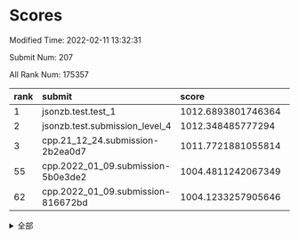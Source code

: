 # Scores

Modified Time: 2022-02-11 13:32:31

Submit Num: 207

All Rank Num: 175357

| rank |               submit               |       score        |       sigma        | pk_num |
| :--- | :--------------------------------- | :----------------- | :----------------- | :----- |
| 1    | jsonzb.test.test_1                 | 1012.6893801746364 | 0.8234551561091288 | 3382   |
| 2    | jsonzb.test.submission_level_4     | 1012.348485777294  | 0.8086145135690767 | 3391   |
| 3    | cpp.21_12_24.submission-2b2ea0d7   | 1011.7721881055814 | 0.7654245569240377 | 3386   |
| 55   | cpp.2022_01_09.submission-5b0e3de2 | 1004.4811242067349 | 0.7219922346855826 | 3392   |
| 62   | cpp.2022_01_09.submission-816672bd | 1004.1233257905646 | 0.7175834405105184 | 3387   |


<details>
<summary>全部</summary>

| rank |                 submit                 |       score        |       sigma        | pk_num |
| :--- | :------------------------------------- | :----------------- | :----------------- | :----- |
| 1    | jsonzb.test.test_1                     | 1012.6893801746364 | 0.8234551561091288 | 3382   |
| 2    | jsonzb.test.submission_level_4         | 1012.348485777294  | 0.8086145135690767 | 3391   |
| 3    | cpp.21_12_24.submission-2b2ea0d7       | 1011.7721881055814 | 0.7654245569240377 | 3386   |
| 4    | gobigger.level_3.submission_level_3_28 | 1011.5231794279109 | 0.7990155493856987 | 3387   |
| 5    | gobigger.level_3.submission_level_3_36 | 1011.4835756126505 | 0.769883413578203  | 3393   |
| 6    | gobigger.level_3.submission_level_3_29 | 1011.3426434121756 | 0.7654095077558369 | 3389   |
| 7    | gobigger.level_3.submission_level_3_10 | 1011.2593169021973 | 0.7644275771625548 | 3388   |
| 8    | gobigger.level_3.submission_level_3_15 | 1011.0099394877984 | 0.7860077357436093 | 3387   |
| 9    | gobigger.level_3.submission_level_3_38 | 1010.9648342915807 | 0.7655703205524861 | 3385   |
| 10   | gobigger.level_3.submission_level_3_27 | 1010.9184113007944 | 0.7788811555328541 | 3389   |
| 11   | gobigger.level_3.submission_level_3_48 | 1010.8640385898294 | 0.7702839363026727 | 3386   |
| 12   | gobigger.level_3.submission_level_3_43 | 1010.8220544055329 | 0.7624087442515431 | 3387   |
| 13   | gobigger.level_3.submission_level_3_20 | 1010.7603558637413 | 0.7705083933604402 | 3383   |
| 14   | gobigger.level_3.submission_level_3_2  | 1010.6677997940409 | 0.7807441535027349 | 3383   |
| 15   | gobigger.level_3.submission_level_3_46 | 1010.6150048588162 | 0.7612621183322666 | 3388   |
| 16   | gobigger.level_3.submission_level_3_1  | 1010.6050765418037 | 0.7744484582294536 | 3390   |
| 17   | gobigger.level_3.submission_level_3_9  | 1010.5965556064012 | 0.7643907174188503 | 3390   |
| 18   | gobigger.level_3.submission_level_3_5  | 1010.5825313412068 | 0.7880531361309884 | 3390   |
| 19   | gobigger.level_3.submission_level_3_41 | 1010.4621589307826 | 0.7651259529818621 | 3389   |
| 20   | gobigger.level_3.submission_level_3_23 | 1010.3878949154381 | 0.7699535732808254 | 3388   |
| 21   | gobigger.level_3.submission_level_3_39 | 1010.3281339576213 | 0.7567145932761972 | 3388   |
| 22   | gobigger.level_3.submission_level_3_42 | 1010.3245664392824 | 0.7716911139801331 | 3389   |
| 23   | gobigger.level_3.submission_level_3_21 | 1010.3134836733776 | 0.7706762612324948 | 3386   |
| 24   | gobigger.level_3.submission_level_3_11 | 1010.1771372058229 | 0.7519300583429362 | 3389   |
| 25   | gobigger.level_3.submission_level_3_26 | 1010.1669066138629 | 0.7728967532924678 | 3388   |
| 26   | gobigger.level_3.submission_level_3_45 | 1010.1350480760744 | 0.7705026686084262 | 3387   |
| 27   | gobigger.level_3.submission_level_3_24 | 1010.0957012007603 | 0.7519440265593343 | 3393   |
| 28   | gobigger.level_3.submission_level_3_8  | 1010.0719550680346 | 0.763831430192884  | 3390   |
| 29   | gobigger.level_3.submission_level_3_4  | 1009.95238483758   | 0.7550513233076138 | 3390   |
| 30   | gobigger.level_3.submission_level_3_12 | 1009.9036996852428 | 0.7562492582297551 | 3390   |
| 31   | gobigger.level_3.submission_level_3_32 | 1009.8943349119983 | 0.7936072388250911 | 3390   |
| 32   | gobigger.level_3.submission_level_3_3  | 1009.8578865814244 | 0.7461231824491935 | 3383   |
| 33   | gobigger.level_3.submission_level_3_6  | 1009.838093907902  | 0.7714412703215485 | 3387   |
| 34   | gobigger.level_3.submission_level_3_25 | 1009.7614711850231 | 0.7677908452651687 | 3384   |
| 35   | gobigger.level_3.submission_level_3_16 | 1009.7438701310526 | 0.7492102033294584 | 3386   |
| 36   | gobigger.level_3.submission_level_3_33 | 1009.7135715571395 | 0.7559319502531067 | 3381   |
| 37   | gobigger.level_3.submission_level_3_35 | 1009.6784014362825 | 0.7578143465659704 | 3391   |
| 38   | gobigger.level_3.submission_level_3_31 | 1009.6590994275493 | 0.7609662854468063 | 3388   |
| 39   | gobigger.level_3.submission_level_3_19 | 1009.6175788175848 | 0.7626148923459248 | 3387   |
| 40   | gobigger.level_3.submission_level_3_13 | 1009.5817031441441 | 0.7393219076695579 | 3387   |
| 41   | gobigger.level_3.submission_level_3_37 | 1009.5582413248801 | 0.7277429095663775 | 3381   |
| 42   | gobigger.level_3.submission_level_3_0  | 1009.5324441552895 | 0.7896589585856907 | 3389   |
| 43   | gobigger.level_3.submission_level_3_30 | 1009.4416831262724 | 0.7503035955962697 | 3383   |
| 44   | gobigger.level_3.submission_level_3_47 | 1009.3885620503527 | 0.7484739857095275 | 3387   |
| 45   | gobigger.level_3.submission_level_3_18 | 1009.3085726854035 | 0.7567002104537054 | 3394   |
| 46   | gobigger.level_3.submission_level_3_40 | 1009.2459768268578 | 0.7530651647523027 | 3393   |
| 47   | gobigger.level_3.submission_level_3_7  | 1009.2053315512072 | 0.7542762001078116 | 3389   |
| 48   | gobigger.level_3.submission_level_3_22 | 1008.8676766714223 | 0.7525630995898697 | 3384   |
| 49   | gobigger.level_3.submission_level_3_14 | 1008.7539273335736 | 0.7481231919428409 | 3384   |
| 50   | gobigger.level_3.submission_level_3_49 | 1008.671871200416  | 0.7485956600321234 | 3386   |
| 51   | gobigger.level_3.submission_level_3_17 | 1008.3471981167895 | 0.7375087496977327 | 3389   |
| 52   | gobigger.level_3.submission_level_3_44 | 1008.1829804560938 | 0.7398262040293162 | 3388   |
| 53   | gobigger.level_3.submission_level_3_34 | 1007.6837420711557 | 0.7358141363405396 | 3394   |
| 54   | gobigger.level_1.submission_level_1_29 | 1005.001984180448  | 0.7348572693522241 | 3389   |
| 55   | cpp.2022_01_09.submission-5b0e3de2     | 1004.4811242067349 | 0.7219922346855826 | 3392   |
| 56   | gobigger.level_1.submission_level_1_6  | 1004.3941413319634 | 0.7210230822870343 | 3394   |
| 57   | gobigger.level_1.submission_level_1_34 | 1004.257200105206  | 0.7198959660095648 | 3384   |
| 58   | gobigger.level_1.submission_level_1_22 | 1004.2439773540821 | 0.7257713197080183 | 3387   |
| 59   | gobigger.level_1.submission_level_1_10 | 1004.2430430591284 | 0.7144979002560924 | 3385   |
| 60   | gobigger.level_1.submission_level_1_15 | 1004.2358342508505 | 0.7273860733924071 | 3383   |
| 61   | gobigger.level_1.submission_level_1_23 | 1004.1727215016859 | 0.7140848570752371 | 3389   |
| 62   | cpp.2022_01_09.submission-816672bd     | 1004.1233257905646 | 0.7175834405105184 | 3387   |
| 63   | gobigger.level_1.submission_level_1_1  | 1004.0268859432398 | 0.7129193814477978 | 3388   |
| 64   | gobigger.level_1.submission_level_1_26 | 1003.9789209892294 | 0.7281578469411375 | 3389   |
| 65   | gobigger.level_1.submission_level_1_33 | 1003.8882988551807 | 0.7173925071800762 | 3389   |
| 66   | gobigger.level_1.submission_level_1_46 | 1003.8433703386846 | 0.7208093220054153 | 3392   |
| 67   | gobigger.level_1.submission_level_1_21 | 1003.7974398893955 | 0.7326788993850654 | 3386   |
| 68   | gobigger.level_1.submission_level_1_38 | 1003.7888902677385 | 0.7266679322161209 | 3390   |
| 69   | gobigger.level_1.submission_level_1_43 | 1003.7691625387827 | 0.7129579465873634 | 3385   |
| 70   | gobigger.level_1.submission_level_1_2  | 1003.7397159029482 | 0.711335602476639  | 3389   |
| 71   | gobigger.level_1.submission_level_1_39 | 1003.7392767733745 | 0.7125192967977122 | 3388   |
| 72   | gobigger.level_1.submission_level_1_4  | 1003.7329157645702 | 0.7275019245193002 | 3387   |
| 73   | gobigger.level_1.submission_level_1_18 | 1003.6681184675002 | 0.7107543499121309 | 3398   |
| 74   | gobigger.level_1.submission_level_1_3  | 1003.616963306877  | 0.7089806421887476 | 3389   |
| 75   | gobigger.level_1.submission_level_1_35 | 1003.5198344771534 | 0.7232034379298585 | 3391   |
| 76   | gobigger.level_1.submission_level_1_14 | 1003.4383784759538 | 0.7159081212960863 | 3391   |
| 77   | gobigger.level_1.submission_level_1_42 | 1003.3893464676637 | 0.7243313522559077 | 3390   |
| 78   | gobigger.level_1.submission_level_1_31 | 1003.3522472055582 | 0.7182964034499096 | 3392   |
| 79   | gobigger.level_1.submission_level_1_47 | 1003.3373930970318 | 0.7327501215179429 | 3385   |
| 80   | gobigger.level_1.submission_level_1_20 | 1003.2638655786665 | 0.7272670438691674 | 3386   |
| 81   | gobigger.level_1.submission_level_1_0  | 1003.1685788352144 | 0.7264465681493584 | 3380   |
| 82   | gobigger.level_1.submission_level_1_17 | 1003.1485839085259 | 0.7100928336010677 | 3390   |
| 83   | gobigger.level_1.submission_level_1_9  | 1003.0030650814866 | 0.722304162448323  | 3387   |
| 84   | gobigger.level_1.submission_level_1_49 | 1002.9917030449133 | 0.7130214662968473 | 3393   |
| 85   | gobigger.level_1.submission_level_1_27 | 1002.9877927225716 | 0.7193551564126204 | 3387   |
| 86   | gobigger.level_1.submission_level_1_16 | 1002.9810013329402 | 0.7101545616886513 | 3387   |
| 87   | gobigger.level_1.submission_level_1_30 | 1002.956783210514  | 0.7082618151067409 | 3392   |
| 88   | gobigger.level_1.submission_level_1_8  | 1002.94564605258   | 0.7301315249359169 | 3387   |
| 89   | gobigger.level_1.submission_level_1_13 | 1002.9000354935138 | 0.7099635595819872 | 3386   |
| 90   | gobigger.level_1.submission_level_1_19 | 1002.887848699287  | 0.7138443142814108 | 3392   |
| 91   | gobigger.level_1.submission_level_1_40 | 1002.8022099794548 | 0.7169996347154463 | 3387   |
| 92   | gobigger.level_1.submission_level_1_24 | 1002.801950880247  | 0.7133340551126545 | 3391   |
| 93   | gobigger.level_1.submission_level_1_36 | 1002.770647061735  | 0.7089942835647692 | 3387   |
| 94   | gobigger.level_1.submission_level_1_41 | 1002.7250829004782 | 0.7120859828997984 | 3387   |
| 95   | gobigger.level_1.submission_level_1_11 | 1002.7148688042982 | 0.7186185541251142 | 3389   |
| 96   | gobigger.level_1.submission_level_1_5  | 1002.6691088233662 | 0.7193060457416098 | 3391   |
| 97   | gobigger.level_1.submission_level_1_12 | 1002.6258436499633 | 0.7199539617967579 | 3384   |
| 98   | gobigger.level_1.submission_level_1_48 | 1002.614763079529  | 0.7274454625845874 | 3390   |
| 99   | gobigger.level_1.submission_level_1_44 | 1002.5967848294222 | 0.722175626081352  | 3386   |
| 100  | gobigger.level_1.submission_level_1_32 | 1002.5454207200785 | 0.7172063910788591 | 3390   |
| 101  | gobigger.level_1.submission_level_1_7  | 1002.4730786007492 | 0.7117745992818564 | 3388   |
| 102  | gobigger.level_1.submission_level_1_37 | 1002.4238057922688 | 0.7152355445729659 | 3383   |
| 103  | gobigger.level_1.submission_level_1_45 | 1002.2836556638363 | 0.7154906130433768 | 3386   |
| 104  | gobigger.level_1.submission_level_1_25 | 1002.2456732793589 | 0.7244738716609016 | 3389   |
| 105  | gobigger.level_1.submission_level_1_28 | 1002.005882904723  | 0.7190726427600114 | 3391   |
| 106  | gobigger.random.submission_random_8    | 997.1909108871425  | 0.7091831860806734 | 3389   |
| 107  | gobigger.random.submission_random_29   | 997.0581987773276  | 0.7003363921249911 | 3388   |
| 108  | gobigger.random.submission_random_2    | 996.999981351275   | 0.7108123085824471 | 3392   |
| 109  | gobigger.random.submission_random_27   | 996.7307557784944  | 0.7124595276034368 | 3385   |
| 110  | gobigger.random.submission_random_18   | 996.6633926790348  | 0.70440976549115   | 3392   |
| 111  | gobigger.random.submission_random_5    | 996.651185691568   | 0.7145660583994221 | 3392   |
| 112  | gobigger.random.submission_random_21   | 996.6220519302933  | 0.7013646805181826 | 3389   |
| 113  | gobigger.random.submission_random_39   | 996.6117430890523  | 0.7053419747790609 | 3386   |
| 114  | gobigger.random.submission_random_42   | 996.4960688080472  | 0.7177460368099464 | 3385   |
| 115  | gobigger.random.submission_random_25   | 996.4844811403235  | 0.7178924195240229 | 3394   |
| 116  | gobigger.random.submission_random_32   | 996.4291544453604  | 0.7138475975971302 | 3391   |
| 117  | gobigger.random.submission_random_26   | 996.4038659041522  | 0.7116050515374964 | 3390   |
| 118  | gobigger.random.submission_random_31   | 996.360839875619   | 0.7044089476630896 | 3392   |
| 119  | gobigger.random.submission_random_7    | 996.3502278859554  | 0.7084393618075763 | 3391   |
| 120  | gobigger.random.submission_random_4    | 996.2805526396382  | 0.7207853829577128 | 3390   |
| 121  | gobigger.random.submission_random_10   | 996.2593103245152  | 0.7141044682597097 | 3392   |
| 122  | gobigger.random.submission_random_23   | 996.1922277363602  | 0.7140439326154778 | 3392   |
| 123  | gobigger.random.submission_random_16   | 996.1766250880114  | 0.7076554483453614 | 3392   |
| 124  | gobigger.random.submission_random_43   | 996.128471270229   | 0.7073841759140789 | 3390   |
| 125  | gobigger.random.submission_random_35   | 995.9938768117793  | 0.7136321170631573 | 3393   |
| 126  | gobigger.random.submission_random_37   | 995.954874869418   | 0.7118632938747335 | 3386   |
| 127  | gobigger.random.submission_random_17   | 995.9079836369551  | 0.713223958227226  | 3388   |
| 128  | gobigger.random.submission_random_38   | 995.8791032098931  | 0.7240533832558137 | 3394   |
| 129  | gobigger.random.submission_random_24   | 995.8454219584021  | 0.7081499689580258 | 3390   |
| 130  | gobigger.random.submission_random_22   | 995.827804740883   | 0.70131796215223   | 3387   |
| 131  | gobigger.random.submission_random_28   | 995.8131668692026  | 0.7299065069766146 | 3392   |
| 132  | gobigger.random.submission_random_15   | 995.7994556663043  | 0.7114871004742805 | 3389   |
| 133  | gobigger.random.submission_random_0    | 995.7912317583529  | 0.7087996257536503 | 3397   |
| 134  | gobigger.random.submission_random_33   | 995.7658723205599  | 0.7019043800833045 | 3386   |
| 135  | gobigger.random.submission_random_48   | 995.7294649571761  | 0.7197578731897124 | 3388   |
| 136  | gobigger.random.submission_random_41   | 995.7280739745667  | 0.7144305555898024 | 3384   |
| 137  | gobigger.random.submission_random_20   | 995.7038431176568  | 0.720891575930078  | 3387   |
| 138  | gobigger.random.submission_random_44   | 995.6769342265757  | 0.7101057471459727 | 3392   |
| 139  | gobigger.random.submission_random_40   | 995.6706731747042  | 0.7139994764187845 | 3384   |
| 140  | gobigger.random.submission_random_30   | 995.6414608045588  | 0.6968640374369857 | 3387   |
| 141  | gobigger.random.submission_random_36   | 995.6339691764076  | 0.7046193592431912 | 3389   |
| 142  | gobigger.random.submission_random_34   | 995.6169309906876  | 0.7095452735727046 | 3388   |
| 143  | gobigger.random.submission_random_46   | 995.6164047573682  | 0.6987514353392291 | 3384   |
| 144  | gobigger.random.submission_random_11   | 995.6083484656288  | 0.7223969892026797 | 3390   |
| 145  | gobigger.random.submission_random_13   | 995.5814248751185  | 0.7153776123048254 | 3388   |
| 146  | gobigger.random.submission_random_3    | 995.5779670827417  | 0.72360768735631   | 3384   |
| 147  | gobigger.random.submission_random_6    | 995.4643354104276  | 0.710295829501689  | 3388   |
| 148  | gobigger.random.submission_random_9    | 995.435501152271   | 0.7130493389216379 | 3392   |
| 149  | gobigger.random.submission_random_14   | 995.4070705659989  | 0.7047504261029452 | 3386   |
| 150  | gobigger.random.submission_random_12   | 995.3806237109704  | 0.7190311876526791 | 3385   |
| 151  | gobigger.random.submission_random_45   | 995.3664070332669  | 0.7181902470298113 | 3382   |
| 152  | gobigger.random.submission_random_47   | 995.2157037499776  | 0.7048164386931706 | 3387   |
| 153  | gobigger.random.submission_random_19   | 995.1129735999402  | 0.706956587563096  | 3388   |
| 154  | gobigger.random.submission_random_49   | 994.78032872728    | 0.7106795090254364 | 3386   |
| 155  | gobigger.random.submission_random_1    | 994.7170506684691  | 0.7153846303545205 | 3387   |
| 156  | gobigger.level_2.submission_level_2_49 | 994.4871288031734  | 0.7313875754438337 | 3384   |
| 157  | gobigger.level_2.submission_level_2_27 | 994.0383349108149  | 0.7313136220431566 | 3383   |
| 158  | gobigger.level_2.submission_level_2_13 | 993.0423309007423  | 0.7335354695729447 | 3392   |
| 159  | gobigger.level_2.submission_level_2_20 | 992.9571666681373  | 0.729669546036393  | 3389   |
| 160  | gobigger.level_2.submission_level_2_14 | 992.9130203974562  | 0.7300714796267608 | 3391   |
| 161  | gobigger.level_2.submission_level_2_25 | 992.7507659397397  | 0.7381106126272307 | 3390   |
| 162  | gobigger.level_2.submission_level_2_36 | 992.7362667400547  | 0.7346026185281898 | 3390   |
| 163  | gobigger.level_2.submission_level_2_16 | 992.6649753258231  | 0.7429562270107142 | 3390   |
| 164  | gobigger.level_2.submission_level_2_21 | 992.6450560550986  | 0.7303547188692975 | 3384   |
| 165  | gobigger.level_2.submission_level_2_18 | 992.5969305876903  | 0.7500365914392784 | 3390   |
| 166  | gobigger.level_2.submission_level_2_2  | 992.5505546535503  | 0.7356791267383823 | 3391   |
| 167  | gobigger.level_2.submission_level_2_35 | 992.506376011798   | 0.7332973106478489 | 3389   |
| 168  | gobigger.level_2.submission_level_2_40 | 992.5030186503899  | 0.7478733916864951 | 3390   |
| 169  | gobigger.level_2.submission_level_2_31 | 992.5017279169707  | 0.7348361025856451 | 3388   |
| 170  | gobigger.level_2.submission_level_2_24 | 992.4563541346538  | 0.7484482222276102 | 3388   |
| 171  | gobigger.level_2.submission_level_2_22 | 992.4008493709739  | 0.7299163995297653 | 3387   |
| 172  | gobigger.level_2.submission_level_2_41 | 992.3921451907372  | 0.7480142953293073 | 3392   |
| 173  | gobigger.level_2.submission_level_2_43 | 992.3235439469877  | 0.7331028797352529 | 3394   |
| 174  | gobigger.level_2.submission_level_2_23 | 992.2866759270196  | 0.7348841798190615 | 3389   |
| 175  | gobigger.level_2.submission_level_2_29 | 992.2823148671077  | 0.7500010799639021 | 3392   |
| 176  | gobigger.level_2.submission_level_2_5  | 992.2617046281102  | 0.7417019746781792 | 3395   |
| 177  | gobigger.level_2.submission_level_2_10 | 992.2514785967704  | 0.7480697484694211 | 3388   |
| 178  | gobigger.level_2.submission_level_2_6  | 992.2127097340268  | 0.7443284989580421 | 3387   |
| 179  | gobigger.level_2.submission_level_2_32 | 992.1667690462735  | 0.7434659769446139 | 3392   |
| 180  | gobigger.level_2.submission_level_2_9  | 992.1432023992234  | 0.735569241892586  | 3386   |
| 181  | gobigger.level_2.submission_level_2_38 | 992.133851953444   | 0.7383733735259801 | 3389   |
| 182  | gobigger.level_2.submission_level_2_46 | 992.1190286431698  | 0.7380971251005968 | 3388   |
| 183  | gobigger.level_2.submission_level_2_8  | 992.1033016704122  | 0.7392478105145817 | 3381   |
| 184  | gobigger.level_2.submission_level_2_11 | 992.0799979584255  | 0.7380827145636704 | 3388   |
| 185  | gobigger.level_2.submission_level_2_47 | 992.0370783023582  | 0.7487834382629512 | 3395   |
| 186  | gobigger.level_2.submission_level_2_44 | 991.8156480381159  | 0.7367010670094523 | 3392   |
| 187  | gobigger.level_2.submission_level_2_7  | 991.637743986564   | 0.7599730097362237 | 3386   |
| 188  | gobigger.level_2.submission_level_2_30 | 991.5925714256069  | 0.7438632160692924 | 3391   |
| 189  | gobigger.level_2.submission_level_2_34 | 991.5476367614041  | 0.7544693899927901 | 3392   |
| 190  | gobigger.level_2.submission_level_2_45 | 991.486583051554   | 0.7445669634608019 | 3393   |
| 191  | gobigger.level_2.submission_level_2_37 | 991.3786720276375  | 0.7455312637136091 | 3392   |
| 192  | gobigger.level_2.submission_level_2_12 | 991.3546269062429  | 0.7693357446021679 | 3387   |
| 193  | gobigger.level_2.submission_level_2_4  | 991.3146308377057  | 0.771872889946897  | 3387   |
| 194  | gobigger.level_2.submission_level_2_1  | 991.2991035821964  | 0.7504272530115208 | 3390   |
| 195  | gobigger.level_2.submission_level_2_48 | 991.274569337645   | 0.7410203612332942 | 3391   |
| 196  | gobigger.level_2.submission_level_2_26 | 991.2561626201423  | 0.7712148078999539 | 3395   |
| 197  | gobigger.level_2.submission_level_2_0  | 991.1742917530248  | 0.7346777590255985 | 3392   |
| 198  | gobigger.level_2.submission_level_2_28 | 991.1559103636672  | 0.7679763484629394 | 3388   |
| 199  | gobigger.level_2.submission_level_2_42 | 991.1312386674518  | 0.7449246448540072 | 3393   |
| 200  | gobigger.level_2.submission_level_2_15 | 990.9768457775758  | 0.7839962193285214 | 3386   |
| 201  | gobigger.level_2.submission_level_2_3  | 990.9520531411994  | 0.7580460754345006 | 3387   |
| 202  | gobigger.level_2.submission_level_2_39 | 990.8458923369734  | 0.7647324496515598 | 3388   |
| 203  | gobigger.level_2.submission_level_2_17 | 990.7931919368732  | 0.7455440791316224 | 3393   |
| 204  | gobigger.level_2.submission_level_2_19 | 990.3534247258394  | 0.7752222322435188 | 3392   |
| 205  | gobigger.level_2.submission_level_2_33 | 989.7262967879627  | 0.7694639593858079 | 3389   |
| 206  | gobigger.none.submission_none_0        | 977.7304846177036  | 1.2842751117399247 | 3389   |
| 207  | gobigger.none.submission_none_1        | 977.606960852756   | 1.2813391053136571 | 3385   |

</details>